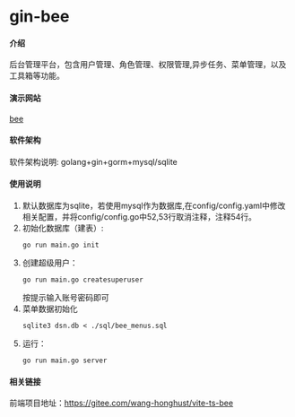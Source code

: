 # gin-bee

#### 介绍
后台管理平台，包含用户管理、角色管理、权限管理,异步任务、菜单管理，以及工具箱等功能。
#### 演示网站
[bee](https://bee-front-beta.vercel.app/)
#### 软件架构
软件架构说明:
golang+gin+gorm+mysql/sqlite
#### 使用说明

1. 默认数据库为sqlite，若使用mysql作为数据库,在config/config.yaml中修改相关配置，并将config/config.go中52,53行取消注释，注释54行。
2. 初始化数据库（建表）:
    ```shell
   go run main.go init
   ```
3. 创建超级用户：
    ```shell
   go run main.go createsuperuser
   ```
   按提示输入账号密码即可
4. 菜单数据初始化
   ```shell
   sqlite3 dsn.db < ./sql/bee_menus.sql
   ```
5. 运行：
    ```shell
   go run main.go server
   ```
#### 相关链接
   前端项目地址：https://gitee.com/wang-honghust/vite-ts-bee